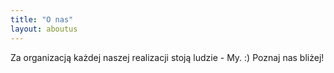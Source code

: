 ```yaml
---
title: "O nas"
layout: aboutus
---
```


Za organizacją każdej naszej realizacji stoją ludzie - My. :) Poznaj nas bliżej!